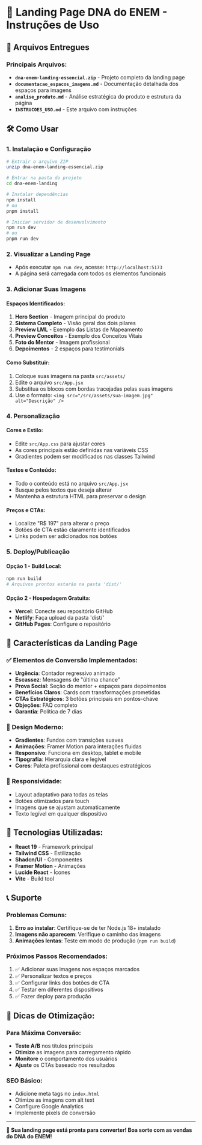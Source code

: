 # 🚀 Landing Page DNA do ENEM - Instruções de Uso

## 📁 Arquivos Entregues

### Principais Arquivos:
- **`dna-enem-landing-essencial.zip`** - Projeto completo da landing page
- **`documentacao_espacos_imagens.md`** - Documentação detalhada dos espaços para imagens
- **`analise_produto.md`** - Análise estratégica do produto e estrutura da página
- **`INSTRUCOES_USO.md`** - Este arquivo com instruções

## 🛠️ Como Usar

### 1. **Instalação e Configuração**

```bash
# Extrair o arquivo ZIP
unzip dna-enem-landing-essencial.zip

# Entrar na pasta do projeto
cd dna-enem-landing

# Instalar dependências
npm install
# ou
pnpm install

# Iniciar servidor de desenvolvimento
npm run dev
# ou
pnpm run dev
```

### 2. **Visualizar a Landing Page**
- Após executar `npm run dev`, acesse: `http://localhost:5173`
- A página será carregada com todos os elementos funcionais

### 3. **Adicionar Suas Imagens**

#### Espaços Identificados:
1. **Hero Section** - Imagem principal do produto
2. **Sistema Completo** - Visão geral dos dois pilares
3. **Preview LML** - Exemplo das Listas de Mapeamento
4. **Preview Conceitos** - Exemplo dos Conceitos Vitais
5. **Foto do Mentor** - Imagem profissional
6. **Depoimentos** - 2 espaços para testimonials

#### Como Substituir:
1. Coloque suas imagens na pasta `src/assets/`
2. Edite o arquivo `src/App.jsx`
3. Substitua os blocos com bordas tracejadas pelas suas imagens
4. Use o formato: `<img src="/src/assets/sua-imagem.jpg" alt="Descrição" />`

### 4. **Personalização**

#### Cores e Estilo:
- Edite `src/App.css` para ajustar cores
- As cores principais estão definidas nas variáveis CSS
- Gradientes podem ser modificados nas classes Tailwind

#### Textos e Conteúdo:
- Todo o conteúdo está no arquivo `src/App.jsx`
- Busque pelos textos que deseja alterar
- Mantenha a estrutura HTML para preservar o design

#### Preços e CTAs:
- Localize "R$ 197" para alterar o preço
- Botões de CTA estão claramente identificados
- Links podem ser adicionados nos botões

### 5. **Deploy/Publicação**

#### Opção 1 - Build Local:
```bash
npm run build
# Arquivos prontos estarão na pasta 'dist/'
```

#### Opção 2 - Hospedagem Gratuita:
- **Vercel**: Conecte seu repositório GitHub
- **Netlify**: Faça upload da pasta 'dist/'
- **GitHub Pages**: Configure o repositório

## 🎨 Características da Landing Page

### ✅ **Elementos de Conversão Implementados:**
- **Urgência**: Contador regressivo animado
- **Escassez**: Mensagens de "última chance"
- **Prova Social**: Seção do mentor + espaços para depoimentos
- **Benefícios Claros**: Cards com transformações prometidas
- **CTAs Estratégicos**: 3 botões principais em pontos-chave
- **Objeções**: FAQ completo
- **Garantia**: Política de 7 dias

### 🎯 **Design Moderno:**
- **Gradientes**: Fundos com transições suaves
- **Animações**: Framer Motion para interações fluidas
- **Responsivo**: Funciona em desktop, tablet e mobile
- **Tipografia**: Hierarquia clara e legível
- **Cores**: Paleta profissional com destaques estratégicos

### 📱 **Responsividade:**
- Layout adaptativo para todas as telas
- Botões otimizados para touch
- Imagens que se ajustam automaticamente
- Texto legível em qualquer dispositivo

## 🔧 **Tecnologias Utilizadas:**
- **React 19** - Framework principal
- **Tailwind CSS** - Estilização
- **Shadcn/UI** - Componentes
- **Framer Motion** - Animações
- **Lucide React** - Ícones
- **Vite** - Build tool

## 📞 **Suporte**

### Problemas Comuns:
1. **Erro ao instalar**: Certifique-se de ter Node.js 18+ instalado
2. **Imagens não aparecem**: Verifique o caminho das imagens
3. **Animações lentas**: Teste em modo de produção (`npm run build`)

### Próximos Passos Recomendados:
1. ✅ Adicionar suas imagens nos espaços marcados
2. ✅ Personalizar textos e preços
3. ✅ Configurar links dos botões de CTA
4. ✅ Testar em diferentes dispositivos
5. ✅ Fazer deploy para produção

## 🎯 **Dicas de Otimização:**

### Para Máxima Conversão:
- **Teste A/B** nos títulos principais
- **Otimize** as imagens para carregamento rápido
- **Monitore** o comportamento dos usuários
- **Ajuste** os CTAs baseado nos resultados

### SEO Básico:
- Adicione meta tags no `index.html`
- Otimize as imagens com alt text
- Configure Google Analytics
- Implemente pixels de conversão

---

**🚀 Sua landing page está pronta para converter! Boa sorte com as vendas do DNA do ENEM!**

